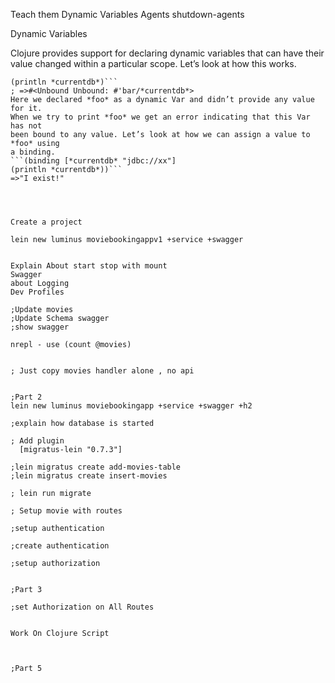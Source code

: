 Teach them
 Dynamic Variables
Agents
shutdown-agents


 Dynamic Variables

Clojure provides support for declaring dynamic variables that can have their
value changed within a particular scope. Let’s look at how this works.
```(declare ^:dynamic *currentdb*)
(println *currentdb*)```
; =>#<Unbound Unbound: #'bar/*currentdb*>
Here we declared *foo* as a dynamic Var and didn’t provide any value for it.
When we try to print *foo* we get an error indicating that this Var has not
been bound to any value. Let’s look at how we can assign a value to *foo* using
a binding.
```(binding [*currentdb* "jdbc://xx"]
(println *currentdb*))```
=>"I exist!"




Create a project 

lein new luminus moviebookingappv1 +service +swagger


Explain About start stop with mount
Swagger
about Logging
Dev Profiles

;Update movies
;Update Schema swagger
;show swagger

nrepl - use (count @movies)


; Just copy movies handler alone , no api


;Part 2
lein new luminus moviebookingapp +service +swagger +h2

;explain how database is started

; Add plugin
  [migratus-lein "0.7.3"]

;lein migratus create add-movies-table
;lein migratus create insert-movies

; lein run migrate

; Setup movie with routes

;setup authentication

;create authentication 

;setup authorization


;Part 3

;set Authorization on All Routes


Work On Clojure Script



;Part 5

